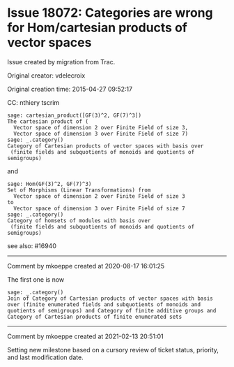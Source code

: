 # Issue 18072: Categories are wrong for Hom/cartesian products of vector spaces

Issue created by migration from Trac.

Original creator: vdelecroix

Original creation time: 2015-04-27 09:52:17

CC:  nthiery tscrim


```
sage: cartesian_product([GF(3)^2, GF(7)^3])
The cartesian product of (
  Vector space of dimension 2 over Finite Field of size 3,
  Vector space of dimension 3 over Finite Field of size 7)
sage: _.category()
Category of Cartesian products of vector spaces with basis over
 (finite fields and subquotients of monoids and quotients of semigroups)
```

and

```
sage: Hom(GF(3)^2, GF(7)^3)
Set of Morphisms (Linear Transformations) from
  Vector space of dimension 2 over Finite Field of size 3
to
  Vector space of dimension 3 over Finite Field of size 7
sage: _.category()
Category of homsets of modules with basis over
 (finite fields and subquotients of monoids and quotients of semigroups)
```


see also: #16940


---

Comment by mkoeppe created at 2020-08-17 16:01:25

The first one is now

```
sage: _.category()                                                                                                                
Join of Category of Cartesian products of vector spaces with basis over (finite enumerated fields and subquotients of monoids and quotients of semigroups) and Category of finite additive groups and Category of Cartesian products of finite enumerated sets
```



---

Comment by mkoeppe created at 2021-02-13 20:51:01

Setting new milestone based on a cursory review of ticket status, priority, and last modification date.
